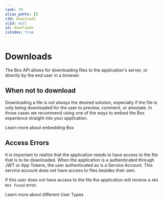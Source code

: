 ```yaml
---
rank: 70
alias_paths: []
cId: downloads
scId: null
id: downloads
isIndex: true
---
```

# Downloads

The Box API allows for downloading files to the application's server, or directly
by the end user in a browser.

## When not to download

Downloading a file is not always the desired solution, especially if the file is
only being downloaded for the user to preview, comment, or annotate. In those
cases we recommend using one of the ways to embed the Box experience straight
into your application.

<CTA to="g://embed/">
Learn more about embedding Box

</CTA>

## Access Errors

It is important to realize that the application needs to have access to the
file that is to be downloaded. When the application is a authenticated through
JWT or App Tokens, the user authenticated as is a Service Account. This service
account does not have access to files besides their own.

If this user does not have access to the file the application will receive a
`404 Not Found` error.

<CTA to="g://authentication/user-types">
Learn more about different User Types

</CTA>
